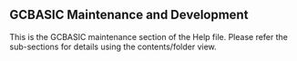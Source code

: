 <div class="section">

<div class="titlepage">

<div>

<div>

<span id="_gcbasic_maintenance_and_development"></span>GCBASIC Maintenance and Development
------------------------------------------------------------------------------------------

</div>

</div>

</div>

This is the GCBASIC maintenance section of the Help file. Please refer
the sub-sections for details using the contents/folder view.

</div>
